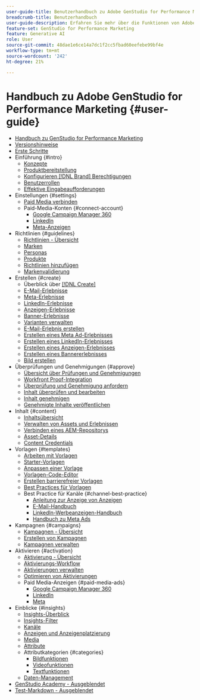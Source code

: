 ```yaml
---
user-guide-title: Benutzerhandbuch zu Adobe GenStudio for Performance Marketing
breadcrumb-title: Benutzerhandbuch
user-guide-description: Erfahren Sie mehr über die Funktionen von Adobe GenStudio for Performance Marketing. Erfahren Sie, wie Sie schnell markenkonforme Assets erstellen, Varianten generieren und Erlebnisse optimieren können.
feature-set: GenStudio for Performance Marketing
feature: Generative AI
role: User
source-git-commit: 48dae1e6ce14a7dc1f2cc5fbad60eefebe99bf4e
workflow-type: tm+mt
source-wordcount: '242'
ht-degree: 21%

---
```



# Handbuch zu Adobe GenStudio for Performance Marketing {#user-guide}

+ [Handbuch zu GenStudio for Performance Marketing](home.md)
+ [Versionshinweise](release-notes.md)
+ [Erste Schritte](get-started.md)
+ Einführung {#intro}
   + [Konzepte](concepts.md)
   + [Produktbereitstellung](product-provisioning.md)
   + [Konfigurieren [!DNL Brand] Berechtigungen](configure-brand-permissions.md)
   + [Benutzerrollen](user-roles.md)
   + [Effektive Eingabeaufforderungen](effective-prompts.md)
+ Einstellungen {#settings}
   + [Paid Media verbinden](connectors/connect-channel.md)
   + Paid-Media-Konten {#connect-account}
      + [Google Campaign Manager 360](connectors/google-cm360.md)
      + [LinkedIn](connectors/linkedin-ads.md)
      + [Meta-Anzeigen](connectors/meta-ads.md)
+ Richtlinien {#guidelines}
   + [Richtlinien - Übersicht](guidelines/overview.md)
   + [Marken](guidelines/brands.md)
   + [Personas](guidelines/personas.md)
   + [Produkte](guidelines/products.md)
   + [Richtlinien hinzufügen](guidelines/add-guidelines.md)
   + [Markenvalidierung](guidelines/brand-validation.md)
+ Erstellen {#create}
   + Überblick über [[!DNL Create] ](create/overview.md)
   + [E-Mail-Erlebnisse](create/email-experiences.md)
   + [Meta-Erlebnisse](create/meta-experiences.md)
   + [LinkedIn-Erlebnisse](create/linkedin-experiences.md)
   + [Anzeigen-Erlebnisse](create/display-ad-experiences.md)
   + [Banner-Erlebnisse](create/banner-experiences.md)
   + [Varianten verwalten](create/manage-variants.md)
   + [E-Mail-Erlebnis erstellen](create/create-email-experience.md)
   + [Erstellen eines Meta Ad-Erlebnisses](create/create-meta-ad.md)
   + [Erstellen eines LinkedIn-Erlebnisses](create/create-linkedin.md)
   + [Erstellen eines Anzeigen-Erlebnisses](create/create-display-ad.md)
   + [Erstellen eines Bannererlebnisses](create/create-banner-experience.md)
   + [Bild erstellen](create/generate-assets.md)
+ Überprüfungen und Genehmigungen {#approve}
   + [Übersicht über Prüfungen und Genehmigungen](approvals/overview.md)
   + [Workfront Proof-Integration](approvals/proof-integration.md)
   + [Überprüfung und Genehmigung anfordern](approvals/request-review.md)
   + [Inhalt überprüfen und bearbeiten](approvals/review-and-edit.md)
   + [Inhalt genehmigen](approvals/approve-content.md)
   + [Genehmigte Inhalte veröffentlichen](approvals/publish-content.md)
+ Inhalt {#content}
   + [Inhaltsübersicht](content/overview.md)
   + [Verwalten von Assets und Erlebnissen](content/manage-assets.md)
   + [Verbinden eines AEM-Repositorys](content/connect-aem-repo.md)
   + [Asset-Details](content/asset-details.md)
   + [Content Credentials](content/content-credentials.md)
+ Vorlagen {#templates}
   + [Arbeiten mit Vorlagen](content/use-templates.md)
   + [Starter-Vorlagen](templates/starter-templates.md)
   + [Anpassen einer Vorlage](content/customize-template.md)
   + [Vorlagen-Code-Editor](content/code-editor.md)
   + [Erstellen barrierefreier Vorlagen](content/accessibility-for-templates.md)
   + [Best Practices für Vorlagen](content/best-practices-for-templates.md)
   + Best Practice für Kanäle {#channel-best-practice}
      + [Anleitung zur Anzeige von Anzeigen](templates/display-template.md)
      + [E-Mail-Handbuch](templates/email-template.md)
      + [LinkedIn-Werbeanzeigen-Handbuch](templates/linkedin-template.md)
      + [Handbuch zu Meta Ads](templates/meta-template.md)
+ Kampagnen {#campaigns}
   + [Kampagnen - Übersicht](campaigns/overview.md)
   + [Erstellen von Kampagnen](campaigns/create-campaign.md)
   + [Kampagnen verwalten](campaigns/manage-campaign.md)
+ Aktivieren {#activation}
   + [Aktivierung - Übersicht](activation/overview.md)
   + [Aktivierungs-Workflow](activation/create-activation.md)
   + [Aktivierungen verwalten](activation/manage-activations.md)
   + [Optimieren von Aktivierungen](activation/troubleshooting.md)
   + Paid Media-Anzeigen {#paid-media-ads}
      + [Google Campaign Manager 360](activation/activate-cm360-ad.md)
      + [LinkedIn](activation/activate-linkedin-ad.md)
      + [Meta](activation/activate-meta-ad.md)
+ Einblicke {#insights}
   + [Insights-Überblick](insights/overview.md)
   + [Insights-Filter](insights/filter-views.md)
   + [Kanäle](insights/channels.md)
   + [Anzeigen und Anzeigenplatzierung](insights/ads.md)
   + [Media](insights/media.md)
   + [Attribute](insights/attributes.md)
   + Attributkategorien {#categories}
      + [Bildfunktionen](insights/image-features.md)
      + [Videofunktionen](insights/video-features.md)
      + [Textfunktionen](insights/text-features.md)
   + [Daten-Management](insights/data-management.md)
+ [GenStudio Academy - Ausgeblendet](genstudioacademy.md)
+ [Test-Markdown - Ausgeblendet](test-markdown.md)
